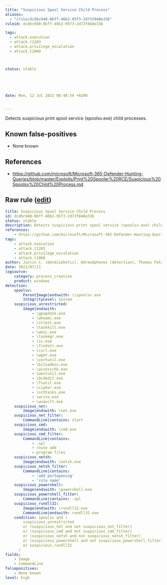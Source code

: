 ```yaml
---
title: "Suspicious Spool Service Child Process"
aliases:
  - "/rule/dcdbc940-0bff-46b2-95f3-2d73f848e33b"
ruleid: dcdbc940-0bff-46b2-95f3-2d73f848e33b

tags:
  - attack.execution
  - attack.t1203
  - attack.privilege_escalation
  - attack.t1068



status: stable





date: Mon, 12 Jul 2021 08:48:59 +0200


---
```


Detects suspicious print spool service (spoolsv.exe) child processes.

<!--more-->


## Known false-positives

* None known



## References

* https://github.com/microsoft/Microsoft-365-Defender-Hunting-Queries/blob/master/Exploits/Print%20Spooler%20RCE/Suspicious%20Spoolsv%20Child%20Process.md


## Raw rule ([edit](https://github.com/SigmaHQ/sigma/edit/master/rules/windows/process_creation/proc_creation_win_susp_spoolsv_child_processes.yml))
```yaml
title: Suspicious Spool Service Child Process
id: dcdbc940-0bff-46b2-95f3-2d73f848e33b
status: stable
description: Detects suspicious print spool service (spoolsv.exe) child processes.
references:
    - https://github.com/microsoft/Microsoft-365-Defender-Hunting-Queries/blob/master/Exploits/Print%20Spooler%20RCE/Suspicious%20Spoolsv%20Child%20Process.md
tags:
    - attack.execution
    - attack.t1203
    - attack.privilege_escalation
    - attack.t1068
author: Justin C. (@endisphotic), @dreadphones (detection), Thomas Patzke (Sigma rule)
date: 2021/07/11
logsource:
    category: process_creation
    product: windows
detection:
    spoolsv:
        ParentImage|endswith: \\spoolsv.exe
        IntegrityLevel: System
    suspicious_unrestricted:
        Image|endswith:
            - \gpupdate.exe
            - \whoami.exe
            - \nltest.exe
            - \taskkill.exe
            - \wmic.exe
            - \taskmgr.exe
            - \sc.exe
            - \findstr.exe
            - \curl.exe
            - \wget.exe
            - \certutil.exe
            - \bitsadmin.exe
            - \accesschk.exe
            - \wevtutil.exe
            - \bcdedit.exe
            - \fsutil.exe
            - \cipher.exe
            - \schtasks.exe
            - \write.exe
            - \wuauclt.exe
    suspicious_net:
        Image|endswith: \net.exe
    suspicious_net_filter:
        CommandLine|contains: start
    suspicious_cmd:
        Image|endswith: \cmd.exe
    suspicious_cmd_filter:
        CommandLine|contains:
            - .spl
            - route add
            - program files
    suspicious_netsh:
        Image|endswith: \netsh.exe
    suspicious_netsh_filter:
        CommandLine|contains:
            - 'add portopening'
            - 'rule name'
    suspicious_powershell:
        Image|endswith: \powershell.exe
    suspicious_powershell_filter:
        CommandLine|contains: .spl
    suspicious_rundll32:
        Image|endswith: \rundll32.exe
        CommandLine|endswith: rundll32.exe
    condition: spoolsv and (
        suspicious_unrestricted
        or (suspicious_net and not suspicious_net_filter)
        or (suspicious_cmd and not suspicious_cmd_filter)
        or (suspicious_netsh and not suspicious_netsh_filter)
        or (suspicious_powershell and not suspicious_powershell_filter)
        or suspicious_rundll32
      )
fields:
    - Image
    - CommandLine
falsepositives:
    - None known
level: high
```
